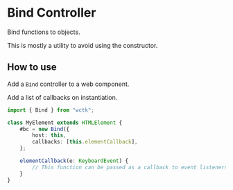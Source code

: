 # Bind Controller

Bind functions to objects.

This is mostly a utility to avoid using the constructor.

## How to use

Add a `Bind` controller to a web component.

Add a list of callbacks on instantiation.

```ts
import { Bind } from "wctk";

class MyElement extends HTMLElement {
	#bc = new Bind({
		host: this,
		callbacks: [this.elementCallback],
	};

	elementCallback(e: KeyboardEvent) {
		// This function can be passed as a callback to event listeners now!
	}
}
```
